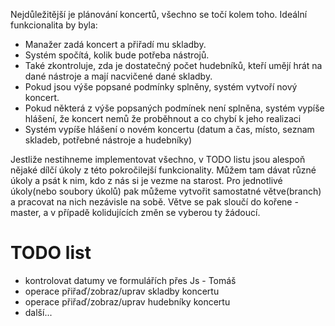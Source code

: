 Nejdůležitější je plánování koncertů, všechno se točí kolem toho.
Ideální funkcionalita by byla:
<ul>
  <li>Manažer zadá koncert a přiřadí mu skladby.</li>
  <li>Systém spočítá, kolik bude potřeba nástrojů.</li>
  <li>Také zkontroluje, zda je dostatečný počet hudebníků, kteří umějí hrát na dané nástroje a mají nacvičené dané skladby.</li>
  <li>Pokud jsou výše popsané podmínky splněny, systém vytvoří nový koncert.</li>
  <li>Pokud některá z výše popsaných podmínek není splněna, systém vypíše hlášení, že koncert nemů že proběhnout a co chybí k jeho realizaci</li>
  <li>Systém vypíše hlášení o novém koncertu (datum a čas, místo, seznam skladeb, potřebné nástroje a hudebníky)</li>
</ul>

Jestliže nestihneme implementovat všechno, v TODO listu jsou alespoň nějaké dílčí úkoly z této pokročilejší funkcionality.
Můžem tam dávat různé úkoly a psát k nim, kdo z nás si je vezme na starost.
Pro jednotlivé úkoly(nebo soubory úkolů) pak můžeme vytvořit samostatné větve(branch) a pracovat na nich nezávisle na sobě.
Větve se pak sloučí do kořene - master, a v případě kolidujících změn se vyberou ty žádoucí.

# TODO list
<ul>
  <li>kontrolovat datumy ve formulářích přes Js - Tomáš</li>
  <li>operace přiřaď/zobraz/uprav skladby koncertu</li>
  <li>operace přiřaď/zobraz/uprav hudebníky koncertu</li>
  <li>další...</li>
</ul>
